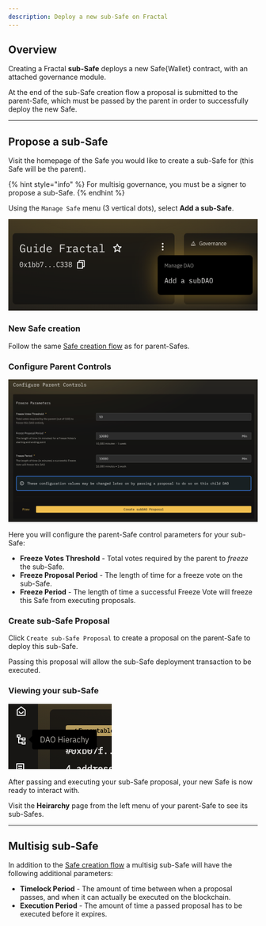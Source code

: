 ```yaml
---
description: Deploy a new sub-Safe on Fractal
---
```


## Overview

Creating a Fractal **sub-Safe** deploys a new Safe{Wallet} contract, with an attached governance module.

At the end of the sub-Safe creation flow a proposal is submitted to the parent-Safe, which must be passed by the parent in order to successfully deploy the new Safe.

---

## Propose a sub-Safe

Visit the homepage of the Safe you would like to create a sub-Safe for (this Safe will be the parent).

{% hint style="info" %}
For multisig governance, you must be a signer to propose a sub-Safe.
{% endhint %}

Using the `Manage Safe` menu (3 vertical dots), select **Add a sub-Safe**.

![](../.gitbook/assets/add-a-sub-dao.png)

### New Safe creation

Follow the same [Safe creation flow](../rootdaos/create.md) as for parent-Safes.

### Configure Parent Controls

![](../.gitbook/assets/parentcontrols.png)

Here you will configure the parent-Safe control parameters for your sub-Safe:

- **Freeze Votes Threshold** - Total votes required by the parent to *freeze* the sub-Safe.
- **Freeze Proposal Period** - The length of time for a freeze vote on the sub-Safe.
- **Freeze Period** - The length of time a successful Freeze Vote will freeze this Safe from executing proposals.

### Create sub-Safe Proposal

Click `Create sub-Safe Proposal` to create a proposal on the parent-Safe to deploy this sub-Safe.

Passing this proposal will allow the sub-Safe deployment transaction to be executed.

### Viewing your sub-Safe

![](../.gitbook/assets/dao-hierarchy-icon.png)

After passing and executing your sub-Safe proposal, your new Safe is now ready to interact with.

Visit the **Heirarchy** page from the left menu of your parent-Safe to see its sub-Safes.

---

## Multisig sub-Safe

In addition to the [Safe creation flow](../rootdaos/create.md#multisig-rootdao) a multisig sub-Safe will have the following additional parameters:

- **Timelock Period** - The amount of time between when a proposal passes, and when it can actually be executed on the blockchain.
- **Execution Period** - The amount of time a passed proposal has to be executed before it expires.